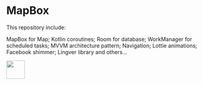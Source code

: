 # MapBox

This repository include:

MapBox for Map;
Kotlin coroutines;
Room for database;
WorkManager for scheduled tasks;
MVVM architecture pattern;
Navigation;
Lottie animations;
Facebook shimmer;
Lingver library and others...

<img src="[https://github.com/favicon.ico](https://user-images.githubusercontent.com/94248004/225603591-b364b530-0e88-4ff5-93e3-b1869063e4f3.jpg)" width="48">



